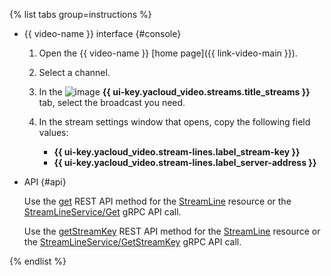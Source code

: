{% list tabs group=instructions %}

- {{ video-name }} interface {#console}

  1. Open the {{ video-name }} [home page]({{ link-video-main }}).
  1. Select a channel.
  1. In the ![image](../../_assets/console-icons/antenna-signal.svg) **{{ ui-key.yacloud_video.streams.title_streams }}** tab, select the broadcast you need.
  1. In the stream settings window that opens, copy the following field values:

      * **{{ ui-key.yacloud_video.stream-lines.label_stream-key }}**
      * **{{ ui-key.yacloud_video.stream-lines.label_server-address }}**

- API {#api}

  Use the [get](../../video/api-ref/StreamLine/get.md) REST API method for the [StreamLine](../../video/api-ref/StreamLine/index.md) resource or the [StreamLineService/Get](../../video/api-ref/grpc/StreamLine/get.md) gRPC API call.

  Use the [getStreamKey](../../video/api-ref/StreamLine/getStreamKey.md) REST API method for the [StreamLine](../../video/api-ref/StreamLine/index.md) resource or the [StreamLineService/GetStreamKey](../../video/api-ref/grpc/StreamLine/getStreamKey.md) gRPC API call.

{% endlist %}
